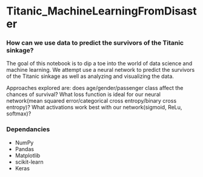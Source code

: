 # Titanic_MachineLearningFromDisaster

### How can we use data to predict the survivors of the Titanic sinkage?

The goal of this notebook is to dip a toe into the world of data science and machine learning. We attempt use a neural network to predict the survivors of the Titanic sinkage as well as analyzing and visualizing the data.

Approaches explored are: does age/gender/passenger class affect the chances of survival? What loss function is ideal for our neural network(mean squared error/categorical cross entropy/binary cross entropy)? What activations work best with our network(sigmoid, ReLu, softmax)? 

### Dependancies
- NumPy
- Pandas
- Matplotlib
- scikit-learn
- Keras
